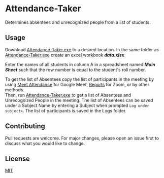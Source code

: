 # Attendance-Taker
 Determines absentees and unrecognized people from a list of students.


## Usage

Download [Attendance-Taker.exe](https://github.com/advin4603/Attendance-Taker/blob/master/Attendance-Taker.exe) to a desired location. In the same folder as [Attendance-Taker.exe](https://github.com/advin4603/Attendance-Taker/blob/master/Attendance-Taker.exe) create an excel workbook ***data.xlsx***.   

Enter the names of all students in column A in a spreadsheet named ***Main Sheet*** such that the row number is equal to the student's roll number.  

To get the list of Absentees copy the list of participants in the meeting by using [Meet Attendance](https://chrome.google.com/webstore/detail/meet-attendance/nenibigflkdikhamlnekfppbganmojlg?hl=en) for Google Meet, [Reports](https://support.zoom.us/hc/en-us/articles/201363213-Getting-started-with-reports) for Zoom, or by other methods.  
Then, run [Attendance-Taker.exe](https://github.com/advin4603/Attendance-Taker/blob/master/Attendance-Taker.exe) to get a list of Absentees and Unrecognized People in the meeting. The list of Absentees can be saved under a Subject Name by entering a Subject when prompted `Log under subject>`. 
The list of participants is saved in the Logs folder.  




## Contributing
Pull requests are welcome. For major changes, please open an issue first to discuss what you would like to change.

## License
[MIT](https://github.com/advin4603/Attendance-Taker/blob/master/LICENSE)
